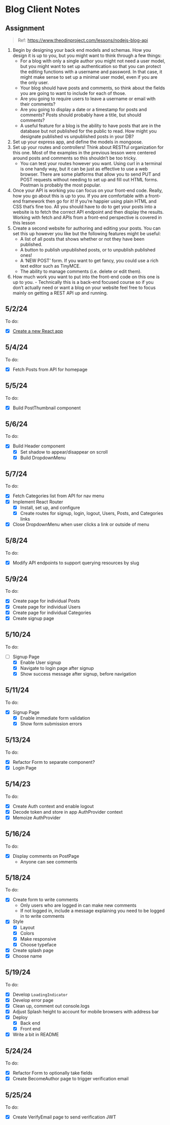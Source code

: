# Blog Client Notes

## Assignment
> Ref: https://www.theodinproject.com/lessons/nodejs-blog-api

1. Begin by designing your back end models and schemas. How you design it is up to you, but you might want to think through a few things:
   - For a blog with only a single author you might not need a user model, but you might want to set up authentication so that you can protect the editing functions with a username and password. In that case, it might make sense to set up a minimal user model, even if you are the only user.
   - Your blog should have posts and comments, so think about the fields you are going to want to include for each of those.
   - Are you going to require users to leave a username or email with their comments?
   - Are you going to display a date or a timestamp for posts and comments?
Posts should probably have a title, but should comments?
   - A useful feature for a blog is the ability to have posts that are in the database but not published for the public to read. How might you designate published vs unpublished posts in your DB?
2. Set up your express app, and define the models in mongoose.
3. Set up your routes and controllers! Think about RESTful organization for this one. Most of the examples in the previous lesson were centered around posts and comments so this shouldn’t be too tricky.
   - You can test your routes however you want. Using curl in a terminal is one handy way, but it can be just as effective to use a web browser. There are some platforms that allow you to send PUT and POST requests without needing to set up and fill out HTML forms. Postman is probably the most popular.
4. Once your API is working you can focus on your front-end code. Really, how you go about this is up to you. If you are comfortable with a front-end framework then go for it! If you’re happier using plain HTML and CSS that’s fine too. All you should have to do to get your posts into a website is to fetch the correct API endpoint and then display the results. Working with fetch and APIs from a front-end perspective is covered in this lesson
5. Create a second website for authoring and editing your posts. You can set this up however you like but the following features might be useful:
   - A list of all posts that shows whether or not they have been published.
   - A button to publish unpublished posts, or to unpublish published ones!
   - A ‘NEW POST’ form. If you want to get fancy, you could use a rich text editor such as TinyMCE.
   - The ability to manage comments (i.e. delete or edit them).
6. How much work you want to put into the front-end code on this one is up to you. - Technically this is a back-end focused course so if you don’t actually need or want a blog on your website feel free to focus mainly on getting a REST API up and running.

## 5/2/24

To do:
- [x] [Create a new React app](https://gist.github.com/matthewaubert/e809ae8ccfe41442bb588b3c49d9c63d)

## 5/4/24

To do:
- [x] Fetch Posts from API for homepage

## 5/5/24
To do:
- [x] Build PostThumbnail component

## 5/6/24

To do:
- [x] Build Header component
  - [x] Set shadow to appear/disappear on scroll
  - [x] Build DropdownMenu

## 5/7/24

To do:
- [x] Fetch Categories list from API for nav menu
- [x] Implement React Router
  - [x] Install, set up, and configure
  - [x] Create routes for signup, login, logout, Users, Posts, and Categories links
- [x] Close DropdownMenu when user clicks a link or outside of menu

## 5/8/24

To do:
- [x] Modify API endpoints to support querying resources by slug

## 5/9/24

To do:
- [x] Create page for individual Posts
- [x] Create page for individual Users
- [x] Create page for individual Categories
- [x] Create signup page

## 5/10/24

To do:
- [ ] Signup Page
   - [x] Enable User signup
   - [x] Navigate to login page after signup
   - [x] Show success message after signup, before navigation

## 5/11/24

To do:
- [x] Signup Page
  - [x] Enable immediate form validation
  - [x] Show form submission errors

## 5/13/24

To do:
- [x] Refactor Form to separate component?
- [x] Login Page

## 5/14/23

To do:
- [x] Create Auth context and enable logout
- [x] Decode token and store in app AuthProvider context
- [x] Memoize AuthProvider

## 5/16/24

To do:
- [x] Display comments on PostPage
  - Anyone can see comments

## 5/18/24

To do:
- [x] Create form to write comments
  - Only users who are logged in can make new comments
  - If not logged in, include a message explaining you need to be logged in to write comments
- [x] Style
  - [x] Layout
  - [x] Colors
  - [x] Make responsive
  - [x] Choose typeface
- [x] Create splash page
- [x] Choose name

## 5/19/24

To do:
- [x] Develop `LoadingIndicator`
- [x] Develop error page
- [x] Clean up, comment out console.logs
- [x] Adjust Splash height to account for mobile browsers with address bar
- [x] Deploy
  - [x] Back end
  - [x] Front end
- [x] Write a bit in README

## 5/24/24

To do:
- [x] Refactor Form to optionally take fields
- [x] Create BecomeAuthor page to trigger verification email

## 5/25/24

To do:
- [x] Create VerifyEmail page to send verification JWT
